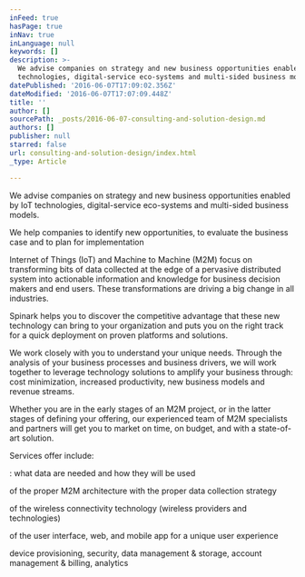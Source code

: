 ```yaml
---
inFeed: true
hasPage: true
inNav: true
inLanguage: null
keywords: []
description: >-
  We advise companies on strategy and new business opportunities enabled by IoT
  technologies, digital-service eco-systems and multi-sided business models. 
datePublished: '2016-06-07T17:09:02.356Z'
dateModified: '2016-06-07T17:07:09.448Z'
title: ''
author: []
sourcePath: _posts/2016-06-07-consulting-and-solution-design.md
authors: []
publisher: null
starred: false
url: consulting-and-solution-design/index.html
_type: Article

---
```

We advise companies on strategy and new business opportunities enabled by IoT technologies, digital-service eco-systems and multi-sided business models. 

We help companies to identify new opportunities, to evaluate the business case and to plan for implementation

Internet of Things (IoT) and Machine to Machine (M2M) focus on transforming bits of data collected at the edge of a pervasive distributed system into actionable information and knowledge for business decision makers and end users. These transformations are driving a big change in all industries.

Spinark helps you to discover the competitive advantage that these new technology can bring to your organization and puts you on the right track for a quick deployment on proven platforms and solutions. 

We work closely with you to understand your unique needs. Through the analysis of your business processes and business drivers, we will work together to leverage technology solutions to amplify your business through: cost minimization, increased productivity, new business models and revenue streams. 

Whether you are in the early stages of an M2M project, or in the latter stages of defining your offering, our experienced team of M2M specialists and partners will get you to market on time, on budget, and with a state-of-art solution. 

Services offer include: 

: what data are needed and how they will be used 

of the proper M2M architecture with the proper data collection strategy 

of the wireless connectivity technology (wireless providers and technologies) 

of the user interface, web, and mobile app for a unique user experience 

device provisioning, security, data management & storage, account management & billing, analytics